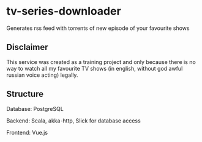 # tv-series-downloader
Generates rss feed with torrents of new episode of your favourite shows

## Disclaimer
This service was created as a training project and only because there is no way to watch all my favourite TV shows (in english, without god awful russian voice acting) legally.

## Structure
Database: PostgreSQL

Backend: Scala, akka-http, Slick for database access

Frontend: Vue.js
